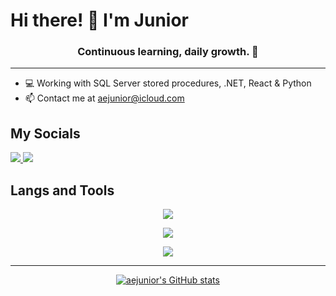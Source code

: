 # Hi there! 👋 I'm Junior 

<h3 align="center">Continuous learning, daily growth. 💪</h3>

---

- 💻 Working with SQL Server stored procedures, .NET, React & Python
- 📫 Contact me at [aejunior@icloud.com](mailto:hello@aejunior.dev)

## My Socials


<a href="https://twitter.com/intent/user?user_id=1609218756978393089">
<img src="https://skillicons.dev/icons?i=twitter" />
</a>
<a href="https://twitter.com/intent/user?user_id=1609218756978393089">
<img src="https://skillicons.dev/icons?i=linkedin" />
</a>

## Langs and Tools

<p align="center">
    <img src="https://skillicons.dev/icons?i=js,ts,cs,dart,py" />
</p>

<p align="center">
    <img src="https://skillicons.dev/icons?i=html,htmx,latex,selenium,fastapi,flask,pug,express,react,nextjs,nginx,styledcomponents&perline=6" />
</p>
<p align="center">
    <img src="https://skillicons.dev/icons?i=git,github,gitlab,azure,aws,gcp,cloudflare,obsidian,mongodb,sqlite,mysql,redis,docker,linux,vscode&perline=6" />
</p>

---

<p align="center">
	<a href="https://github.com/anuraghazra/github-readme-stats/graphs/contributors">
		<img alt="aejunior's GitHub stats" src="https://github-readme-stats.vercel.app/api?username=aejunior&show_icons=true&theme=transparent" />
	</a>
</p>
